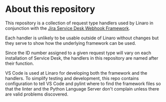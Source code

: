 # About this repository
This repository is a collection of request type handlers used by Linaro in conjunction with the [Jira Service Desk Webhook Framework](https://github.com/linaro-its/sd-webhook-framework).

Each handler is unlikely to be usable outside of Linaro without changes but they serve to show how the underlying framework can be used.

Since the ID number assigned to a given request type will vary on each installation of Service Desk, the handlers in this repository are named after their function.

VS Code is used at Linaro for developing both the framework and the handlers. To simplify testing and development, this repo contains configuration to tell VS Code and pylint where to find the framework files so that the linter and the Python Language Server don't complain unless there are valid problems discovered.
